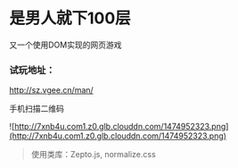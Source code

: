 # 是男人就下100层 

又一个使用DOM实现的网页游戏

### 试玩地址：

<http://sz.vgee.cn/man/>

手机扫描二维码

![http://7xnb4u.com1.z0.glb.clouddn.com/1474952323.png](http://7xnb4u.com1.z0.glb.clouddn.com/1474952323.png)

> 使用类库：Zepto.js, normalize.css

